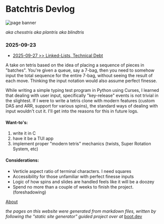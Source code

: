 # Batchtris Devlog

![page banner](/images/banner.png)

_aka chesstris aka plantris aka blindtris_

### 2025-09-23

- [2025-09-27 >> Linked-Lists, Technical Debt](/blog/2025-09-27)

A take on tetris based on the idea of placing a sequence of pieces in "batches".
You're given a queue, say a 7-bag, then you need to somehow input the total sequence for the entire 7-bag, without seeing the result of each move. Thinking the input notation would also assume perfect finesse. 

While writing a simple typing test program in Python using Curses, I learned that dealing with user input, specifically "key-release" events is not trivial in the slightest. If I were to write a tetris clone with modern features (custom DAS and ARR, support for various spins), the standard ways of dealing with input wouldn't cut it. I'll get into the reasons for this in future logs.

#### Want-to's:

1. write it in C
2. have it be a TUI app
3. implement proper "modern tetris" mechanics (twists, Super Rotation System, etc)

#### Considerations:

- Verticle aspect ratio of terminal characters. I need squares
- Accessibility for those unfamiliar with perfect finesse inputs
- Logic of how spins and slides are handled feels like it will be a doozey
- Spend no more than a couple of weeks to finish the project. (foreshadowing)

[About](/about)

_the pages on this website were generated from markdown files, written by following the "static site generator" guided project over at_ [boot.dev](https://www.boot.dev)
